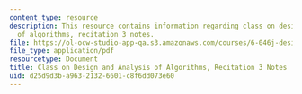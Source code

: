 ```yaml
---
content_type: resource
description: This resource contains information regarding class on design and analysis
  of algorithms, recitation 3 notes.
file: https://ol-ocw-studio-app-qa.s3.amazonaws.com/courses/6-046j-design-and-analysis-of-algorithms-spring-2015/d25d9d3ba96321326601c8f6dd073e60_MIT6_046JS15_Recitation3.pdf
file_type: application/pdf
resourcetype: Document
title: Class on Design and Analysis of Algorithms, Recitation 3 Notes
uid: d25d9d3b-a963-2132-6601-c8f6dd073e60
---
```

